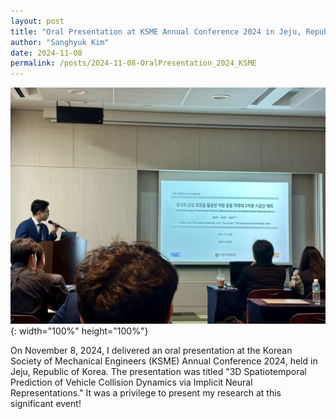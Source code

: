 ```yaml
---
layout: post
title: "Oral Presentation at KSME Annual Conference 2024 in Jeju, Republic of Korea"
author: "Sanghyuk Kim"
date: 2024-11-08
permalink: /posts/2024-11-08-OralPresentation_2024_KSME
---
```

![OralPresentation_2024_KSME](/images/20241108_KSME_SanghyukKim.jpg){: width="100%" height="100%"}

On November 8, 2024, I delivered an oral presentation at the Korean Society of Mechanical Engineers (KSME) Annual Conference 2024, held in Jeju, Republic of Korea. The presentation was titled "3D Spatiotemporal Prediction of Vehicle Collision Dynamics via Implicit Neural Representations." It was a privilege to present my research at this significant event!
